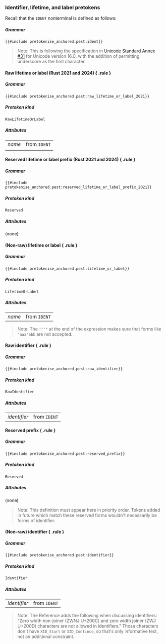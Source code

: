 ### Identifier, lifetime, and label pretokens

Recall that the `IDENT` nonterminal is defined as follows:

##### Grammar
```
{{#include pretokenise_anchored.pest:ident}}
```

> Note: This is following the specification in [Unicode Standard Annex #31][UAX31] for Unicode version 16.0, with the addition of permitting underscore as the first character.


#### Raw lifetime or label (Rust 2021 and 2024) { .rule }

##### Grammar
```
{{#include pretokenise_anchored.pest:raw_lifetime_or_label_2021}}
```

##### Pretoken kind
`RawLifetimeOrLabel`

##### Attributes
|                 |              |
|:----------------|:-------------|
| <var>name</var> | from `IDENT` |
|                 |              |


#### Reserved lifetime or label prefix (Rust 2021 and 2024) { .rule }

##### Grammar
```
{{#include pretokenise_anchored.pest:reserved_lifetime_or_label_prefix_2021}}
```

##### Pretoken kind
`Reserved`

##### Attributes
(none)


#### (Non-raw) lifetime or label { .rule }

##### Grammar
```
{{#include pretokenise_anchored.pest:lifetime_or_label}}
```

##### Pretoken kind
`LifetimeOrLabel`

##### Attributes
|                 |              |
|:----------------|:-------------|
| <var>name</var> | from `IDENT` |

> Note: The `!"'"` at the end of the expression makes sure that forms like `'aaa'bbb` are not accepted.


#### Raw identifier { .rule }

##### Grammar
```
{{#include pretokenise_anchored.pest:raw_identifier}}
```

##### Pretoken kind
`RawIdentifier`

##### Attributes
|                       |              |
|:----------------------|:-------------|
| <var>identifier</var> | from `IDENT` |


#### Reserved prefix { .rule }

##### Grammar
```
{{#include pretokenise_anchored.pest:reserved_prefix}}
```

##### Pretoken kind
`Reserved`

##### Attributes
(none)

> Note: This definition must appear here in priority order.
> Tokens added in future which match these reserved forms wouldn't necessarily be forms of identifier.


#### (Non-raw) identifier { .rule }

##### Grammar
```
{{#include pretokenise_anchored.pest:identifier}}
```

##### Pretoken kind
`Identifier`

##### Attributes
|                       |              |
|:----------------------|:-------------|
| <var>identifier</var> | from `IDENT` |

> Note: The Reference adds the following when discussing identifiers:
> "Zero width non-joiner (ZWNJ U+200C) and zero width joiner (ZWJ U+200D) characters are not allowed in identifiers."
> Those characters don't have `XID_Start` or `XID_Continue`, so that's only informative text, not an additional constraint.

[UAX31]: https://www.unicode.org/reports/tr31/tr31-41.html
